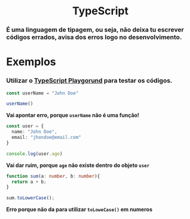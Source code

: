 <h1 align="center">TypeScript</h1>
<h3>É uma linguagem de tipagem, ou seja, não deixa tu escrever códigos errados, avisa dos erros logo no desenvolvimento.</h3>

<h1>Exemplos</h1>

### Utilizar o [TypeScript Playgorund](https://www.typescriptlang.org/play?#code/Q) para testar os códigos.

``` typescript
const userName = "John Doe"

userName()
```
**Vai apontar erro, porque ``` userName ``` não é uma função!**


``` typescript
const user = {
  name: "John Doe",
  email: "jhondoe@email.com"
}

console.log(user.age)
```

**Vai dar ruim, porque ``` age ``` não existe dentro do objeto ``` user ```**

``` typescript
function sum(a: number, b: number){
  return a + b;
}

sum.toLowerCase();
```

**Erro porque não da para utilizar ``` toLoweCase() ``` em numeros**
